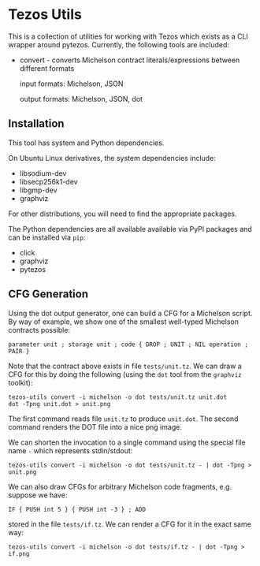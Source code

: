 # Tezos Utils

This is a collection of utilities for working with Tezos which exists as a CLI wrapper around pytezos.
Currently, the following tools are included:

-   convert - converts Michelson contract literals/expressions between different formats

    input formats: Michelson, JSON

    output formats: Michelson, JSON, dot

## Installation

This tool has system and Python dependencies.

On Ubuntu Linux derivatives, the system dependencies include:

- libsodium-dev
- libsecp256k1-dev
- libgmp-dev
- graphviz

For other distributions, you will need to find the appropriate packages.

The Python dependencies are all available available via PyPI packages and can be installed via `pip`:

-   click
-   graphviz
-   pytezos

## CFG Generation

Using the dot output generator, one can build a CFG for a Michelson script.
By way of example, we show one of the smallest well-typed Michelson contracts possible:

```
parameter unit ; storage unit ; code { DROP ; UNIT ; NIL operation ; PAIR }
```

Note that the contract above exists in file `tests/unit.tz`.
We can draw a CFG for this by doing the following (using the `dot` tool from the `graphviz` toolkit):

```
tezos-utils convert -i michelson -o dot tests/unit.tz unit.dot
dot -Tpng unit.dot > unit.png
```

The first command reads file `unit.tz` to produce `unit.dot`.
The second command renders the DOT file into a nice png image.

We can shorten the invocation to a single command using the special file name `-` which represents stdin/stdout:

```
tezos-utils convert -i michelson -o dot tests/unit.tz - | dot -Tpng > unit.png
```

We can also draw CFGs for arbitrary Michelson code fragments, e.g. suppose we have:

```
IF { PUSH int 5 } { PUSH int -3 } ; ADD
```

stored in the file `tests/if.tz`.
We can render a CFG for it in the exact same way:

```
tezos-utils convert -i michelson -o dot tests/if.tz - | dot -Tpng > if.png
```
